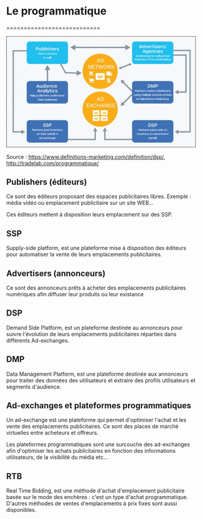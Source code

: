 # Le programmatique
=========================== 

![architecture](dsp-768x449.jpg "architecture programmatique")

Source : https://www.definitions-marketing.com/definition/dsp/, http://tradelab.com/programmatique/

## Publishers (éditeurs)
Ce sont des éditeurs proposant des espaces publicitaires libres. Exemple : média vidéo ou emplacement publicitaire sur un site WEB...

Ces éditeurs mettent à disposition leurs emplacement sur des SSP.

## SSP
Supply-side platform, est une plateforme mise à disposition des éditeurs pour automatiser la vente de leurs emplacements publicitaires.

## Advertisers (annonceurs)
Ce sont des annonceurs prêts à acheter des emplacements publicitaires numériques afin diffuser leur produits ou leur existance

## DSP
Demand Side Platform, est un plateforme destinée au annonceurs pour suivre l'évolution de leurs emplacements publicitaires réparties dans différents Ad-exchanges.

## DMP 
Data Management Platform, est une plateforme destinée aux annonceurs pour traiter des données des utilisateurs et extraire des profils utilisateurs et segments d'audience.  


## Ad-exchanges et plateformes programmatiques
Un ad-exchange est une plateforme qui permet d'optimiser l'achat et les vente des emplacements publicitaires. Ce sont des places de marché virtuelles entre acheteurs et offreurs.

Les plateformes programmatiques sont une surcouche des ad-exchanges afin d'optimiser les achats publicitaires en fonction des informations utilisateurs, de la visibilité du média etc...

## RTB
Real Time Bidding, est une méthode d'achat d'emplacement publicitaire basée sur le mode des enchères : c'est un type d'achat programmatique. D'autres méthodes de ventes d'emplacements à prix fixes sont aussi disponibles.

